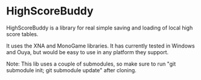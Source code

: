 HighScoreBuddy
==============

HighScoreBuddy is a library for real simple saving and loading of local high score tables.

It uses the XNA and MonoGame libraries. It has currently tested in Windows and Ouya, but would be easy to use in any platform they support.

Note: This lib uses a couple of submodules, so make sure to run "git submodule init; git submodule update" after cloning.